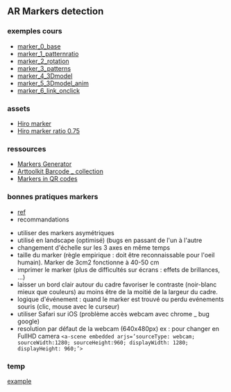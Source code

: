 ## AR Markers detection

### exemples cours
* [marker_0_base](./marker_0_base.html)
* [marker_1_patternratio](./marker_1_patternratio.html)
* [marker_2_rotation](./marker_2_rotation.html)
* [marker_3_patterns](./marker_3_patterns.html)
* [marker_4_3Dmodel](./marker_4_3Dmodel.html)
* [marker_5_3Dmodel_anim](./marker_5_3Dmodel_anim.html)
* [marker_6_link_onclick](./marker_6_link_onclick.html)

### assets
* [Hiro marker](./assets/images/hiro.png)
* [Hiro marker ratio 0.75](./assets/images/hiro_0.75.png)

### ressources
* [Markers Generator](https://jeromeetienne.github.io/AR.js/three.js/examples/marker-training/examples/generator.html)
* [Arttoolkit Barcode _ collection](https://github.com/AR-js-org/artoolkit-barcode-markers-collection)
* [Markers in QR codes](https://medium.com/chialab-open-source/how-to-deliver-ar-on-the-web-only-with-a-qr-code-e24b7b61f8cb)

### bonnes pratiques markers
* [ref](https://medium.com/chialab-open-source/10-tips-to-enhance-your-ar-js-app-8b44c6faffca)
* recommandations
- utiliser des markers asymétriques
- utilisé en landscape (optimisé) (bugs en passant de l'un à l'autre
- changement d'échelle sur les 3 axes en même temps
- taille du marker (règle empirique : doit être reconnaissable pour l'oeil humain). Marker de 3cm2 fonctionne à 40-50 cm
- imprimer le marker (plus de difficultés sur écrans : effets de brillances, …)
- laisser un bord clair autour du cadre
favoriser le contraste (noir-blanc mieux que couleurs)
au moins être de la moitié de la largeur du cadre.
- logique d'événement :
quand le marker est trouvé ou perdu
evénements souris (clic, mouse avec le curseur)
- utiliser Safari sur iOS (problème accès webcam avec chrome _ bug google)
- resolution par défaut de la webcam (640x480px)
ex : pour changer en FullHD camera
`<a-scene embedded arjs=’sourceType: webcam; sourceWidth:1280; sourceHeight:960; displayWidth: 1280; displayHeight: 960;’>`

### temp
[example](https://github.com/AR-js-org/AR.js/tree/master/aframe/examples/marker-based)
